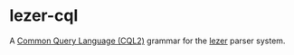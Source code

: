 # lezer-cql

A [Common Query Language (CQL2)](https://docs.ogc.org/is/21-065r2/21-065r2.html) grammar for the [lezer](https://lezer.codemirror.net/) parser system.

